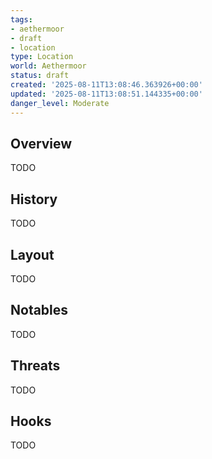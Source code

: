 ```yaml
---
tags:
- aethermoor
- draft
- location
type: Location
world: Aethermoor
status: draft
created: '2025-08-11T13:08:46.363926+00:00'
updated: '2025-08-11T13:08:51.144335+00:00'
danger_level: Moderate
---
```



## Overview

TODO
## History

TODO
## Layout

TODO
## Notables

TODO
## Threats

TODO
## Hooks

TODO
